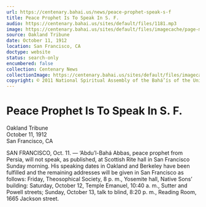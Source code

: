 ```yaml
---
url: https://centenary.bahai.us/news/peace-prophet-speak-s-f
title: Peace Prophet Is To Speak In S. F.
audio: https://centenary.bahai.us/sites/default/files/1181.mp3
image: https://centenary.bahai.us/sites/default/files/imagecache/page-main-image/images/press_clippings/10-11-1912%2COakland%20Tribue%20pg18%20col%2001%2CPeace%20Prophet%20Is%20To%20Speak%20in%20S%20F.png
source: Oakland Tribune
date: October 11, 1912
location: San Francisco, CA
doctype: website
status: search-only
encumbered: false
collection: Centenary News
collectionImage: https://centenary.bahai.us/sites/default/files/imagecache/theme-image/main_image/abdulbaha-overview-small_0.jpg
copyright: © 2011 National Spiritual Assembly of the Bahá’ís of the United States
---
```



# Peace Prophet Is To Speak In S. F.

Oakland Tribune  
October 11, 1912  
San Francisco, CA  



SAN FRANCISCO, Oct. 11. — ‘Abdu’l-Bahá Abbas, peace prophet from Persia, will not speak, as published, at Scottish Rite hall in San Francisco Sunday morning. His speaking dates in Oakland and Berkeley have been fulfilled and the remaining addresses will be given in San Francisco as follows: Friday, Theosophical Society, 8 p. m., Yosemite hall, Native Sons’ building: Saturday, October 12, Temple Emanuel, 10:40 a. m., Sutter and Powell streets; Sunday, October 13, talk to blind, 8:20 p. m., Reading Room, 1665 Jackson street.